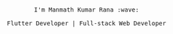 <p align="center">
  <br><br>
  <samp>
    I'm Manmath Kumar Rana :wave:
    <br><br>
    Flutter Developer | Full-stack Web Developer
    <br><br>
  </samp>
</p>

<!--
**devmanmath/devmanmath** is a ✨ _special_ ✨ repository because its `README.md` (this file) appears on your GitHub profile.

Here are some ideas to get you started:

- 🔭 I’m currently working on ...
- 🌱 I’m currently learning ...
- 👯 I’m looking to collaborate on ...
- 🤔 I’m looking for help with ...
- 💬 Ask me about ...
- 📫 How to reach me: ...
- 😄 Pronouns: ...
- ⚡ Fun fact: ...
-->
